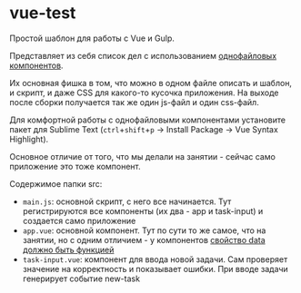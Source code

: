 # vue-test

Простой шаблон для работы с Vue и Gulp.

Представляет из себя список дел с использованием [однофайловых компонентов](https://ru.vuejs.org/v2/guide/single-file-components.html).

Их основная фишка в том, что можно в одном файле описать и шаблон, и скрипт, и даже CSS для какого-то кусочка приложения. На выходе после сборки получается так же один js-файл и один css-файл.

Для комфортной работы с однофайловыми компонентами установите пакет для Sublime Text (`ctrl`+`shift`+`p` -> Install Package -> Vue Syntax Highlight).

Основное отличие от того, что мы делали на занятии - сейчас само приложение это тоже компонент.

Содержимое папки src:

- `main.js`: основной скрипт, с него все начинается. Тут регистрируются все компоненты (их два - app и task-input) и создается само приложение
- `app.vue`: основной компонент. Тут по сути то же самое, что на занятии, но с одним отличием - у компонентов [свойство data должно быть функцией](https://ru.vuejs.org/v2/guide/components.html#%D0%A1%D0%B2%D0%BE%D0%B9%D1%81%D1%82%D0%B2%D0%BE-data-%D0%B4%D0%BE%D0%BB%D0%B6%D0%BD%D0%BE-%D0%B1%D1%8B%D1%82%D1%8C-%D1%84%D1%83%D0%BD%D0%BA%D1%86%D0%B8%D0%B5%D0%B9)
- `task-input.vue`: компонент для ввода новой задачи. Сам проверяет значение на корректность и показывает ошибки. При вводе задачи генерирует событие new-task
